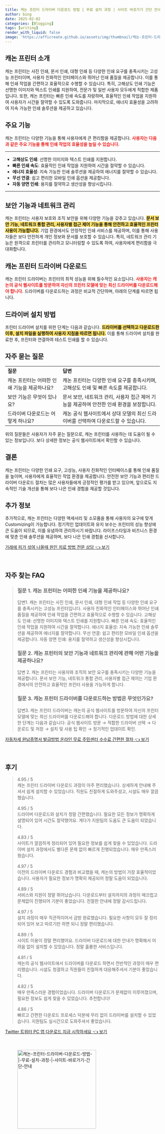 ```yaml
---
title: 캐논 프린터 드라이버 다운로드 방법 | 무료 설치 과정 | 사이트 바로가기 간단 안내
author: bing
date: 2025-02-02
categories: [Blogging]
tags: [writing]
render_with_liquid: false
image: 'https://afficreate.github.io/assets/img/thumbnail/캐논-프린터-드라이버-다운로드-방법-|-무료-설치-과정-|-사이트-바로가기-간단-안내.webp'
---
```



<h2 id='캐논_프린터_소개'>캐논 프린터 소개</h2>

<p>캐논 프린터는 사진 인쇄, 문서 인쇄, 대형 인쇄 등 다양한 인쇄 요구를 충족시키는 고성능 프린터이며, 사용자 친화적인 인터페이스와 뛰어난 인쇄 품질을 제공합니다. 이를 통해 인쇄 작업을 간편하고 효율적으로 수행할 수 있습니다. 특히, 고해상도 인쇄 기능은 선명한 이미지와 텍스트 인쇄를 지원하여, 전문가 및 일반 사용자 모두에게 적합한 제품입니다. 또한, 캐논 프린터는 빠른 인쇄 속도를 자랑하며, 효율적인 인쇄 작업을 지원하여 사용자가 시간을 절약할 수 있도록 도와줍니다. 마지막으로, 에너지 효율성을 고려하여 지속 가능한 인쇄 솔루션을 제공하고 있습니다.</p>

<h2 id='주요_기능'>주요 기능</h2>

<p>캐논 프린터는 다양한 기능을 통해 사용자에게 큰 편리함을 제공합니다. <b><span style="color: #ee2323;">사용자는 다음과 같은 주요 기능을 통해 인쇄 작업의 효율성을 높일 수 있습니다.</span></b></p>

<hr />

<ul>
    <li><b>고해상도 인쇄</b>: 선명한 이미지와 텍스트 인쇄를 지원합니다.</li>
    <li><b>빠른 인쇄 속도</b>: 효율적인 인쇄 작업을 지원하여 시간을 절약할 수 있습니다.</li>
    <li><b>에너지 효율성</b>: 지속 가능한 인쇄 솔루션을 제공하여 에너지를 절약할 수 있습니다.</li>
    <li><b>무선 연결</b>: 쉽고 편리한 모바일 인쇄 옵션을 제공합니다.</li>
    <li><b>자동 양면 인쇄</b>: 용지를 절약하고 생산성을 향상시킵니다.</li>
</ul>

<hr />

<h2 id='보안_기능'>보안 기능과 네트워크 관리</h2>

<p>캐논 프린터는 사용자 보호와 조직 보안을 위해 다양한 기능을 갖추고 있습니다. <b><span style="background-color: #ffe066;">문서 보안 기능, 네트워크 통합 관리, 사용자별 접근 제어 기능을 통해 안전하고 효율적인 프린터 사용이 가능합니다.</span></b> 기업 환경에서도 안정적인 인쇄 서비스를 제공하며, 이를 통해 사용자들은 보다 안전하게 개인 정보와 문서를 보호할 수 있습니다. 특히, 네트워크 관리 기능은 원격으로 프린터를 관리하고 모니터링할 수 있도록 하여, 사용자에게 편리함을 극대화합니다.</p>

<h2 id='드라이버_다운로드'>캐논 프린터 드라이버 다운로드</h2>

<p>캐논 프린터 드라이버는 프린터의 최적 성능을 위해 필수적인 요소입니다. <b><span style="color: #ee2323;">사용자는 캐논의 공식 웹사이트를 방문하여 자신의 프린터 모델에 맞는 최신 드라이버를 다운로드해야 합니다.</span></b> 드라이버를 다운로드하는 과정은 비교적 간단하며, 아래의 단계를 따르면 됩니다.</p>

<h2 id='드라이버_설치'>드라이버 설치 방법</h2>

<p>프린터 드라이버 설치를 위한 단계는 다음과 같습니다. <b><span style="background-color: #ffe066;">드라이버를 선택하고 다운로드한 이후, 설치 파일을 실행하여 사용자 지침을 따르면 됩니다.</span></b> 이를 통해 드라이버 설치를 완료한 후, 프린터와 연결하여 테스트 인쇄를 할 수 있습니다.</p>

<h2 id='자주_묻는_질문'>자주 묻는 질문</h2>

<table>
    <tr>
        <td><b>질문</b></td>
        <td><b>답변</b></td>
    </tr>
    <tr>
        <td>캐논 프린터는 어떠한 인쇄 기능을 제공하나요?</td>
        <td>캐논 프린터는 다양한 인쇄 요구를 충족시키며, 고해상도 인쇄 및 빠른 속도를 제공합니다.</td>
    </tr>
    <tr>
        <td>보안 기능은 무엇이 있나요?</td>
        <td>문서 보안, 네트워크 관리, 사용자 접근 제어 기능을 제공하여 안전한 인쇄 환경을 보장합니다.</td>
    </tr>
    <tr>
        <td>드라이버 다운로드는 어떻게 하나요?</td>
        <td>캐논 공식 웹사이트에서 상대 모델의 최신 드라이버를 선택하여 다운로드할 수 있습니다.</td>
    </tr>
</table>

<p>위의 질문들은 사용자가 자주 묻는 질문으로, 캐논 프린터를 사용하는 데 도움이 될 수 있는 정보입니다. 보다 상세한 정보는 공식 웹사이트에서 확인할 수 있습니다.</p>

<h2 id='결론'>결론</h2>

<p>캐논 프린터는 다양한 인쇄 요구, 고성능, 사용자 친화적인 인터페이스를 통해 인쇄 품질을 높이며, 사용자에게 효율적인 작업 환경을 제공합니다. 안전한 보안 기능과 편리한 드라이버 다운로드 절차는 많은 사용자들에게 긍정적인 평가를 받고 있으며, 앞으로도 지속적인 기술 개선을 통해 보다 나은 인쇄 경험을 제공할 것입니다.</p>

<h2 id='추가_정보'>추가 정보</h2>

<p>추가적으로, 캐논 프린터는 다양한 액세서리 및 소모품을 통해 사용자의 요구에 맞게 Customizing이 가능합니다. 정기적인 업데이트와 유지 보수는 프린터의 성능 향상에 큰 도움이 되므로, 이를 유념하여 관리하시기 바랍니다. 라이프스타일과 비즈니스 환경에 맞춘 인쇄 솔루션을 제공하며, 보다 나은 인쇄 경험을 선사합니다.</p>


<p><a class="click-button" title="가래에 피가 섞여 나올때 원인 치료 방법 전문 상담" href="https://afficreate.github.io/posts/%EA%B0%80%EB%9E%98%EC%97%90-%ED%94%BC%EA%B0%80-%EC%84%9E%EC%97%AC-%EB%82%98%EC%98%AC%EB%95%8C-%EC%9B%90%EC%9D%B8-%EC%B9%98%EB%A3%8C-%EB%B0%A9%EB%B2%95-%EC%A0%84%EB%AC%B8-%EC%83%81%EB%8B%B4/" rel="dofollow">가래에 피가 섞여 나올때 원인 치료 방법 전문 상담 👈 보기</a></p><br>
<h2 id='자주_찾는_FAQ'>자주 찾는 FAQ</h2>
<div itemscope="" itemtype="https://schema.org/FAQPage"> 
<blockquote> 
<div itemscope="" itemprop="mainEntity" itemtype="https://schema.org/Question"> 
<h3 itemprop="name">질문 1. 캐논 프린터는 어떠한 인쇄 기능을 제공하나요?</h3> 
<div itemscope="" itemprop="acceptedAnswer" itemtype="https://schema.org/Answer"> 
<span itemprop="text"> 
<p>답변1. 캐논 프린터는 사진 인쇄, 문서 인쇄, 대형 인쇄 작업 등 다양한 인쇄 요구를 충족시키는 고성능 프린터입니다. 사용자 친화적인 인터페이스와 뛰어난 인쇄 품질을 제공하여 인쇄 작업을 간편하고 효율적으로 수행할 수 있습니다. 고해상도 인쇄: 선명한 이미지와 텍스트 인쇄를 지원합니다. 빠른 인쇄 속도: 효율적인 인쇄 작업을 지원하여 시간을 절약합니다. 에너지 효율성: 지속 가능한 인쇄 솔루션을 제공하여 에너지를 절약합니다. 무선 연결: 쉽고 편리한 모바일 인쇄 옵션을 제공합니다. 자동 양면 인쇄: 용지를 절약하고 생산성을 향상시킵니다.</p> 
</span> 
</div> 
</div> 

<div itemscope="" itemprop="mainEntity" itemtype="https://schema.org/Question"> 
<h3 itemprop="name">질문 2. 캐논 프린터의 보안 기능과 네트워크 관리에 관해 어떤 기능을 제공하나요?</h3> 
<div itemscope="" itemprop="acceptedAnswer" itemtype="https://schema.org/Answer"> 
<span itemprop="text"> 
<p>답변 2. 캐논 프린터는 사용자와 조직의 보안 요구를 충족시키는 다양한 기능을 제공합니다. 문서 보안 기능, 네트워크 통합 관리, 사용자별 접근 제어는 기업 환경에서의 안전하고 효율적인 프린터 사용을 가능하게 합니다.</p> 
</span> 
</div> 
</div> 

<div itemscope="" itemprop="mainEntity" itemtype="https://schema.org/Question"> 
<h3 itemprop="name">질문 3. 캐논 프린터 드라이버를 다운로드하는 방법은 무엇인가요?</h3> 
<div itemscope="" itemprop="acceptedAnswer" itemtype="https://schema.org/Answer"> 
<span itemprop="text"> 
<p>답변3. 캐논 프린터 드라이버는 캐논의 공식 웹사이트를 방문하여 자신의 프린터 모델에 맞는 최신 드라이버를 다운로드해야 합니다. 다운로드 방법에 대한 상세한 단계는 다음과 같습니다: 공식 웹사이트 방문 → 적합한 드라이버 선택 → 다운로드 및 저장 → 설치 및 사용 팁 확인 → 정기적인 업데이트 확인.</p> 
</span> 
</div> 
</div> 
</blockquote> 
</div>
<p><a class="click-button" title="자동차세 완납증명서 발급방법 온라인 무료 주민센터 수수료 간편한 절차" href="https://afficreate.github.io/posts/%EC%9E%90%EB%8F%99%EC%B0%A8%EC%84%B8-%EC%99%84%EB%82%A9%EC%A6%9D%EB%AA%85%EC%84%9C-%EB%B0%9C%EA%B8%89%EB%B0%A9%EB%B2%95-%EC%98%A8%EB%9D%BC%EC%9D%B8-%EB%AC%B4%EB%A3%8C-%EC%A3%BC%EB%AF%BC%EC%84%BC%ED%84%B0-%EC%88%98%EC%88%98%EB%A3%8C-%EA%B0%84%ED%8E%B8%ED%95%9C-%EC%A0%88%EC%B0%A8/" rel="dofollow">자동차세 완납증명서 발급방법 온라인 무료 주민센터 수수료 간편한 절차 👈 보기</a></p><br>
<h2 id='후기'>후기</h2>
<div itemscope itemtype="https://schema.org/Product">
  <blockquote>
  <div itemprop="review" itemscope itemtype="https://schema.org/Review">
      <div itemprop="reviewRating" itemscope itemtype="https://schema.org/Rating"> <span itemprop="ratingValue">4.95</span> / <span itemprop="bestRating">5</span> </div>
      <span itemprop="reviewBody">캐논 프린터 드라이버 다운로드 과정이 아주 편리했습니다. 상세하게 안내해 주셔서 쉽게 설치할 수 있었습니다. 직원도 친절하게 도와주셨고, 시설도 매우 깔끔했습니다.</span>
  </div>
  <br>
  <div itemprop="review" itemscope itemtype="https://schema.org/Review">
      <div itemprop="reviewRating" itemscope itemtype="https://schema.org/Rating"> <span itemprop="ratingValue">4.95</span> / <span itemprop="bestRating">5</span> </div>
      <span itemprop="reviewBody">드라이버 다운로드와 설치가 정말 간편했습니다. 필요한 모든 정보가 명확하게 설명되어 있어 시간도 절약했어요. 게다가 지원팀의 도움도 큰 도움이 되었습니다.</span>
  </div>
  <br>
  <div itemprop="review" itemscope itemtype="https://schema.org/Review">
      <div itemprop="reviewRating" itemscope itemtype="https://schema.org/Rating"> <span itemprop="ratingValue">4.83</span> / <span itemprop="bestRating">5</span> </div>
      <span itemprop="reviewBody">사이트가 깔끔하게 정리되어 있어 필요한 정보를 쉽게 찾을 수 있었습니다. 드라이버 설치 과정에서도 별다른 문제 없이 빠르게 진행되었습니다. 매우 만족스러웠습니다.</span>
  </div>
  <br>
  <div itemprop="review" itemscope itemtype="https://schema.org/Review">
      <div itemprop="reviewRating" itemscope itemtype="https://schema.org/Rating"> <span itemprop="ratingValue">4.97</span> / <span itemprop="bestRating">5</span> </div>
      <span itemprop="reviewBody">이전의 드라이버 다운로드 경험과 비교했을 때, 캐논의 방법이 가장 효율적이었습니다. 사용자가 필요한 정보가 명확히 제공되어 정말 도움이 되었습니다.</span>
  </div>
  <br>
  <div itemprop="review" itemscope itemtype="https://schema.org/Review">
      <div itemprop="reviewRating" itemscope itemtype="https://schema.org/Rating"> <span itemprop="ratingValue">4.89</span> / <span itemprop="bestRating">5</span> </div>
      <span itemprop="reviewBody">서비스와 지원이 정말 뛰어났습니다. 다운로드부터 설치까지의 과정이 매끄럽고 문제없이 진행되어 기분이 좋았습니다. 친절한 안내에 정말 감사드립니다.</span>
  </div>
  <br>
  <div itemprop="review" itemscope itemtype="https://schema.org/Review">
      <div itemprop="reviewRating" itemscope itemtype="https://schema.org/Rating"> <span itemprop="ratingValue">4.97</span> / <span itemprop="bestRating">5</span> </div>
      <span itemprop="reviewBody">설치 과정이 매우 직관적이어서 금방 완료했습니다. 필요한 사항이 모두 잘 정리되어 있어 보고 따르기만 하면 되니 정말 편리했습니다.</span>
  </div>
  <br>
  <div itemprop="review" itemscope itemtype="https://schema.org/Review">
      <div itemprop="reviewRating" itemscope itemtype="https://schema.org/Rating"> <span itemprop="ratingValue">4.89</span> / <span itemprop="bestRating">5</span> </div>
      <span itemprop="reviewBody">사이트 이용이 정말 편리했어요. 드라이버 다운로드에 대한 안내가 명확해서 어려움 없이 설치할 수 있었습니다. 정말 훌륭한 서비스입니다.</span>
  </div>
  <br>
  <div itemprop="review" itemscope itemtype="https://schema.org/Review">
      <div itemprop="reviewRating" itemscope itemtype="https://schema.org/Rating"> <span itemprop="ratingValue">4.81</span> / <span itemprop="bestRating">5</span> </div>
      <span itemprop="reviewBody">캐논의 공식 웹사이트에서 드라이버를 다운로드 하면서 전반적인 과정이 매우 편리했습니다. 시설도 청결하고 직원들이 친절하게 대응해주셔서 기분이 좋았습니다.</span>
  </div>
  <br>
  <div itemprop="review" itemscope itemtype="https://schema.org/Review">
      <div itemprop="reviewRating" itemscope itemtype="https://schema.org/Rating"> <span itemprop="ratingValue">4.82</span> / <span itemprop="bestRating">5</span> </div>
      <span itemprop="reviewBody">매우 만족스러운 경험이었습니다. 드라이버 다운로드가 문제없이 이루어졌으며, 필요한 정보도 쉽게 찾을 수 있었습니다. 추천합니다!</span>
  </div>
  <br>
  <div itemprop="review" itemscope itemtype="https://schema.org/Review">
      <div itemprop="reviewRating" itemscope itemtype="https://schema.org/Rating"> <span itemprop="ratingValue">4.86</span> / <span itemprop="bestRating">5</span> </div>
      <span itemprop="reviewBody">빠르고 간편한 다운로드 프로세스 덕분에 무리 없이 드라이버를 설치할 수 있었습니다. 지원팀도 실시간으로 도와주셔서 좋았습니다.</span>
  </div>
  </blockquote>
</div>
<p><a class="click-button" title="Twitter 트위터 PC 앱 다운로드 지금 시작하세요" href="https://afficreate.github.io/posts/Twitter-%ED%8A%B8%EC%9C%84%ED%84%B0-PC-%EC%95%B1-%EB%8B%A4%EC%9A%B4%EB%A1%9C%EB%93%9C-%EC%A7%80%EA%B8%88-%EC%8B%9C%EC%9E%91%ED%95%98%EC%84%B8%EC%9A%94/" rel="dofollow">Twitter 트위터 PC 앱 다운로드 지금 시작하세요 👈 보기</a></p><br>
<figure class="image"><img src="https://afficreate.github.io/assets/img/thumbnail/캐논-프린터-드라이버-다운로드-방법-|-무료-설치-과정-|-사이트-바로가기-간단-안내.webp" alt="캐논-프린터-드라이버-다운로드-방법-|-무료-설치-과정-|-사이트-바로가기-간단-안내" width="256" height="256"></figure>